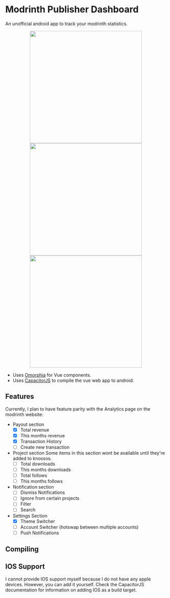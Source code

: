 # Modrinth Publisher Dashboard

An unofficial android app to track your modrinth statistics.

<div align="center">
<img src="https://user-images.githubusercontent.com/93472213/231879232-db0f65a1-7a4e-4a6f-8bfc-eeffa099b7a4.png" width="auto" height="350px" />  
<img src="https://user-images.githubusercontent.com/93472213/231879101-0886958a-723d-4ab1-9766-68b87d06541b.png" width="auto" height="350px" />  
<img src="https://user-images.githubusercontent.com/93472213/231878677-fa5c9a92-990c-4952-b4a7-59a2394109ae.png" width="auto" height="350px" />  
</div>

- Uses [Omorphia](https://omorphia.modrinth.com/) for Vue components.
- Uses [CapacitorJS](https://capacitorjs.com/) to compile the vue web app to android.

## Features

Currently, I plan to have feature parity with the Analytics page on the modrinth website:

- Payout section
  + [x] Total revenue
  + [x] This months revenue
  + [x] Transaction History
  + [ ] Create new transaction
- Project section
  Some items in this section wont be available until they're added to knossos.
  + [ ] Total downloads
  + [ ] This months downloads
  + [ ] Total follows
  + [ ] This months follows
- Notification section
  + [ ] Dismiss Notifications
  + [ ] Ignore from certain projects
  + [ ] Filter
  + [ ] Search
- Settings Section
  + [x] Theme Switcher
  + [ ] Account Switcher (hotswap between multiple accounts)
  + [ ] Push Notifications

## Compiling

## IOS Support

I cannot provide IOS support myself because I do not have any apple devices. However, you can add it yourself. Check the CapacitorJS documentation for information on adding IOS as a build target.
